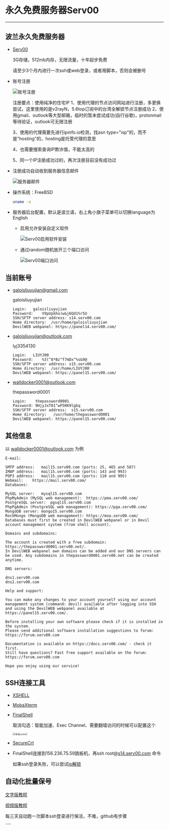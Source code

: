 # 永久免费服务器Serv00

---

## 波兰永久免费服务器

- [Serv00](https://www.serv00.com/)

  3G存储，512mb内存，无限流量，十年起步免费

  请至少3个月内进行一次ssh或web登录，或者用脚本，否则会被删号

- 账号注册

  ![账号注册](https://raw.githubusercontent.com/GaloisLYJ/booknotes/refs/heads/master/%E4%BA%91%E6%9C%8D%E5%8A%A1%E5%99%A8%E4%B9%8B%E7%A7%91%E5%AD%A6%E4%B8%8A%E7%BD%91/file/Serv00%E6%B3%A8%E5%86%8C.png)

  注册要点：使用纯净的住宅IP
  1、使用代理的节点访问网站进行注册，多更换尝试，这里使用的是v2rayN，5.6top订阅中的台湾全解锁节点注册成功
  2、使用gmail、outlook等大型邮箱，临时的暂未尝试成功(自行谷歌)，protonmail等待验证，outlook可无限注册

  3、使用的代理需要先进行ipinfo.io检测，找asn type="isp"的，而不是"hosting"的，hosting是托管代理的意思

  4、也需要搜索查询IP欺诈值，不能太高的

  5、同一个IP注册成功过的，再次注册目前没有成功过

- 注册成功自动收到服务器信息邮件

  ![服务器邮件](https://raw.githubusercontent.com/GaloisLYJ/booknotes/refs/heads/master/%E4%BA%91%E6%9C%8D%E5%8A%A1%E5%99%A8%E4%B9%8B%E7%A7%91%E5%AD%A6%E4%B8%8A%E7%BD%91/file/Serv00%E6%9C%8D%E5%8A%A1%E5%99%A8%E9%82%AE%E4%BB%B6.png)

- 操作系统：FreeBSD

  ```bash
  uname -a
  ```

- 服务器后台配置，默认是波兰语，右上角小旗子菜单可以切换language为English

  - 启用允许安装自定义软件

    ![Serv00启用软件安装](https://raw.githubusercontent.com/GaloisLYJ/booknotes/refs/heads/master/%E4%BA%91%E6%9C%8D%E5%8A%A1%E5%99%A8%E4%B9%8B%E7%A7%91%E5%AD%A6%E4%B8%8A%E7%BD%91/file/Serv00%E5%90%AF%E7%94%A8%E8%BD%AF%E4%BB%B6%E5%AE%89%E8%A3%85.png)

  - 通过random随机放开三个端口访问

    ![Serv00端口访问](https://raw.githubusercontent.com/GaloisLYJ/booknotes/refs/heads/master/%E4%BA%91%E6%9C%8D%E5%8A%A1%E5%99%A8%E4%B9%8B%E7%A7%91%E5%AD%A6%E4%B8%8A%E7%BD%91/file/Serv00%E7%AB%AF%E5%8F%A3%E8%AE%BF%E9%97%AE.png)

## 当前账号

 - galoisliuyujian@gmail.com

   galoisliuyujian

   ```
   Login:	galoisliuyujian
   Password:	V9pUpkho)w&j6Qd1%r5U
   SSH/SFTP server address:	s14.serv00.com
   Home directory:	/usr/home/galoisliuyujian
   DevilWEB webpanel: https://panel14.serv00.com/
   ```

 - galoisliuyujian@outlook.com

   lyj3354130
   
   ```
   Login:	LIUYJ00
   Password:	%3(^8*Bz^f7mDx^%s&9@
   SSH/SFTP server address:	s15.serv00.com
   Home directory:	/usr/home/LIUYJ00
   DevilWEB webpanel: https://panel15.serv00.com/
   ```
   
- walldocker0001@outlook.com

  thepassword0001

  ```
  Login:	thepassword0001
  Password:	9HjyJxT01^wP5RK9lgbq
  SSH/SFTP server address:	s15.serv00.com
  Home directory:	/usr/home/thepassword0001
  DevilWEB webpanel: https://panel15.serv00.com/
  ```
  

## 其他信息

以 walldocker0001@outlook.com 为例

```
E-mail:

SMTP address:	mail15.serv00.com (ports: 25, 465 and 587)
IMAP address:	mail15.serv00.com (ports: 143 and 993)
POP3 address:	mail15.serv00.com (ports: 110 and 995)
Webmail:	https://mail.serv00.com/
Databases:

MySQL server:	mysql15.serv00.com
PhpMyAdmin (MySQL web management):	https://pma.serv00.com/
PostgreSQL server:	pgsql15.serv00.com
PhpPgAdmin (PostgreSQL web management):	https://pga.serv00.com/
MongoDB server:	mongo15.serv00.com
RockMongo (MongoDB web management):	https://moa.serv00.com/
Databases must first be created in DevilWEB webpanel or in Devil account management system (from shell account).

Domains and subdomains:

The account is created with a free subdomain: https://thepassword0001.serv00.net/.
In DevilWEB webpanel own domains can be added and our DNS servers can be used. Any subdomains in thepassword0001.serv00.net can be created anytime.

DNS servers:

dns1.serv00.com
dns2.serv00.com

Help and support:

You can make any changes to your account yourself using our account management system (command: devil) available after logging into SSH and using the DevilWEB webpanel available at https://panel15.serv00.com/.

Before installing your own software please check if it is installed in the system.
Please send additional software installation suggestions to forum: https://forum.serv00.com

Documentation is available on https://docs.serv00.com/ - check it first.
Still have questions? Fast free support available on the forum: https://forum.serv00.com

Hope you enjoy using our service!
```

## SSH连接工具

- [XSHELL](https://www.xshell.com/zh/free-for-home-school/)

- [MobaXterm](https://mobaxterm.mobatek.net/)

- [FinalShell](https://www.hostbuf.com/t/988.html)

  取消勾选：智能加速、Exec Channel、需要翻墙访问的时候可以配置这个	

  <img src="https://raw.githubusercontent.com/GaloisLYJ/booknotes/refs/heads/master/%E4%BA%91%E6%9C%8D%E5%8A%A1%E5%99%A8%E4%B9%8B%E7%A7%91%E5%AD%A6%E4%B8%8A%E7%BD%91/file/FinalShell%E6%9C%AC%E5%9C%B0Socks5%E9%85%8D%E7%BD%AE%E7%94%A8%E4%BA%8E%E8%BF%9E%E6%8E%A5Serv00.png" alt="本地socks5" style="zoom:50%;" />

- [SecureCrt](https://www.vandyke.com/products/securecrt/)

- FinalShell连接到156.236.75.59跳板机，再ssh root@[s14.serv00.com](http://s14.serv00.com/) 命令

  如果ssh登录失败，可以尝试[ip解锁](https://www.serv00.com/ip_unban/)

## 自动化批量保号

[文字版教程](https://github.com/GaloisLYJ/serv00-login)

[视频版教程](https://www.youtube.com/watch?v=QnlzpvDl_mo)

每三天自动跑一次脚本ssh登录进行保活，不难，github有步骤

<img src="https://raw.githubusercontent.com/GaloisLYJ/booknotes/refs/heads/master/%E4%BA%91%E6%9C%8D%E5%8A%A1%E5%99%A8%E4%B9%8B%E7%A7%91%E5%AD%A6%E4%B8%8A%E7%BD%91/file/serv00%E4%BF%9D%E5%8F%B7bot.png" alt="serv00保号" style="zoom:20%;" />